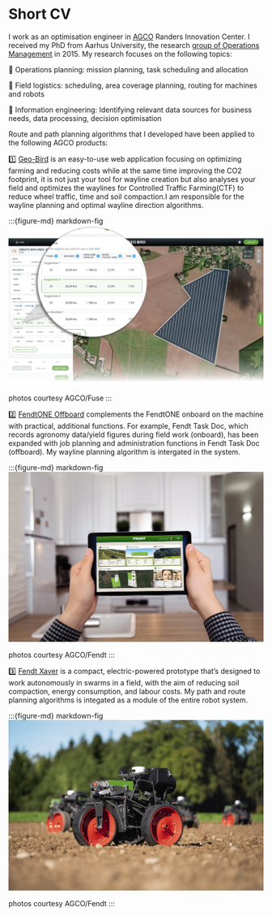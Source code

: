 # Short CV

I work as an optimisation engineer in [AGCO](https://www.agcocorp.com) Randers Innovation Center. I received my PhD from Aarhus University, the research [group of Operations Management](https://ece.au.dk/en/research/key-areas-in-research-and-development/communication-control-and-automation/operations-management) in 2015.
My research focuses on the following topics:

📌 Operations planning: mission planning, task scheduling and allocation

📌 Field logistics: scheduling, area coverage planning, routing for machines and robots

📌 Information engineering: Identifying relevant data sources for business needs, data processing, decision optimisation

 Route and path planning algorithms that I developed have been applied to the following AGCO products:

1️⃣ [Geo-Bird](https://app.geo-bird.com) is an easy-to-use web application focusing on optimizing farming and reducing costs while at the same time improving the CO2 footprint, it is not just your tool for wayline creation but also analyses your field and optimizes the waylines for Controlled Traffic Farming(CTF) to reduce wheel traffic, time and soil compaction.I am responsible for the wayline planning and optimal wayline direction algorithms.

:::{figure-md} markdown-fig
<img src="./images/geobird.png " alt="geobird"  width="700px">

photos courtesy AGCO/Fuse
:::

2️⃣ [FendtONE Offboard](https://www.fendt.com/int/7-fendtone-offboard) complements the FendtONE onboard on the machine with practical, additional functions. For example, Fendt Task Doc, which records agronomy data/yield figures during field work (onboard), has been expanded with job planning and administration functions in Fendt Task Doc (offboard). My wayline planning algorithm is intergated in the system.

:::{figure-md} markdown-fig
<img src="./images/fendtone.png " alt="fendtone" class="bg-primary mb-1" width="700px">

photos courtesy AGCO/Fendt
:::

3️⃣ [Fendt Xaver](https://www.fendt.com/int/xaver) is a compact, electric-powered prototype that’s designed to work autonomously in swarms in a field, with the aim of reducing soil compaction, energy consumption, and labour costs. My path and route planning algorithms is integated as a module of the entire robot system.

:::{figure-md} markdown-fig
<img src="./images/fendtxaver.png " alt="fendtxaver" class="bg-primary mb-1" width="700px">

photos courtesy AGCO/Fendt
:::

<!-- <div class="video-wrapper">
<iframe width="1280" height="800" src="https://www.youtube.com/embed/OoUGSb-ASTc" title="YouTube video player" frameborder="0" allow="accelerometer; autoplay; clipboard-write; encrypted-media; gyroscope; picture-in-picture" allowfullscreen></iframe>
</div> -->
